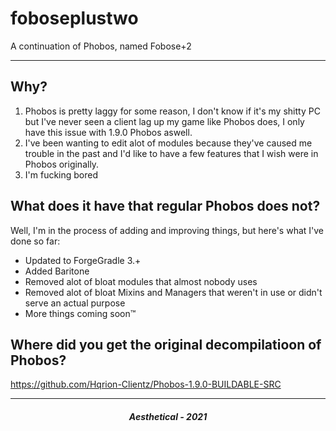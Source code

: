 # foboseplustwo
A continuation of Phobos, named Fobose+2

---

## Why?

1. Phobos is pretty laggy for some reason, I don't know if it's my shitty PC but I've never seen a client lag up my game like Phobos does, I only have this issue with 1.9.0 Phobos aswell.
2. I've been wanting to edit alot of modules because they've caused me trouble in the past and I'd like to have a few features that I wish were in Phobos originally.
3. I'm fucking bored

## What does it have that regular Phobos does not?

Well, I'm in the process of adding and improving things, but here's what I've done so far:

- Updated to ForgeGradle 3.+
- Added Baritone
- Removed alot of bloat modules that almost nobody uses
- Removed alot of bloat Mixins and Managers that weren't in use or didn't serve an actual purpose
- More things coming soon:tm:

## Where did you get the original decompilatioon of Phobos?

https://github.com/Hqrion-Clientz/Phobos-1.9.0-BUILDABLE-SRC

---

<h5 align="center">Aesthetical - 2021</h5>
